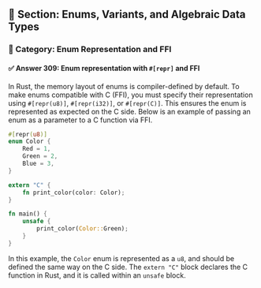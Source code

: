 ## 📘 Section: Enums, Variants, and Algebraic Data Types  
### 🔹 Category: Enum Representation and FFI  
#### ✅ Answer 309: Enum representation with `#[repr]` and FFI

In Rust, the memory layout of enums is compiler-defined by default. To make enums compatible with C (FFI), you must specify their representation using `#[repr(u8)]`, `#[repr(i32)]`, or `#[repr(C)]`. This ensures the enum is represented as expected on the C side. Below is an example of passing an enum as a parameter to a C function via FFI.

```rust
#[repr(u8)]
enum Color {
    Red = 1,
    Green = 2,
    Blue = 3,
}

extern "C" {
    fn print_color(color: Color);
}

fn main() {
    unsafe {
        print_color(Color::Green);
    }
}
```

In this example, the `Color` enum is represented as a `u8`, and should be defined the same way on the C side. The `extern "C"` block declares the C function in Rust, and it is called within an `unsafe` block.

